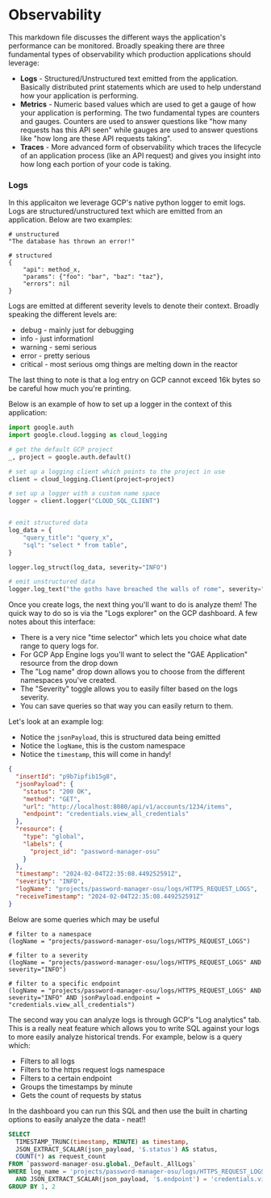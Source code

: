 # Observability

This markdown file discusses the different ways the application's performance can be monitored. Broadly speaking there are three fundamental types of observability which production applications should leverage:

* **Logs** - Structured/Unstructured text emitted from the application. Basically distributed print statements which are used to help understand how your application is performing.
* **Metrics** - Numeric based values which are used to get a gauge of how your application is performing. The two fundamental types are counters and gauges. Counters are used to answer questions like "how many requests has this API seen" while gauges are used to answer questions like "how long are these API requests taking".
* **Traces** - More advanced form of observability which traces the lifecycle of an application process (like an API request) and gives you insight into how long each portion of your code is taking.

### Logs
In this applicaiton we leverage GCP's native python logger to emit logs. Logs are structured/unstructured text which are emitted from an application. Below are two examples:

```
# unstructured
"The database has thrown an error!"

# structured
{
    "api": method_x,
    "params": {"foo": "bar", "baz": "taz"},
    "errors": nil
}
```

Logs are emitted at different severity levels to denote their context. Broadly speaking the different levels are:

* debug - mainly just for debugging
* info - just informationl
* warning - semi serious
* error - pretty serious
* critical - most serious omg things are melting down in the reactor

The last thing to note is that a log entry on GCP cannot exceed 16k bytes so be careful how much you're printing.

Below is an example of how to set up a logger in the context of this application:

```python
import google.auth
import google.cloud.logging as cloud_logging

# get the default GCP project
_, project = google.auth.default()

# set up a logging client which points to the project in use
client = cloud_logging.Client(project=project)

# set up a logger with a custom name space
logger = client.logger("CLOUD_SQL_CLIENT")


# emit structured data
log_data = {
    "query_title": "query_x",
    "sql": "select * from table",
}

logger.log_struct(log_data, severity="INFO")

# emit unstructured data
logger.log_text("the goths have breached the walls of rome", severity="CRITICAL")
```

Once you create logs, the next thing you'll want to do is analyze them! The quick way to do so is via the "Logs explorer" on the GCP dashboard. A few notes about this interface:
* There is a very nice "time selector" which lets you choice what date range to query logs for.
* For GCP App Engine logs you'll want to select the "GAE Application" resource from the drop down
* The "Log name" drop down allows you to choose from the different namespaces you've created.
* The "Severity" toggle allows you to easily filter based on the logs severity.
* You can save queries so that way you can easily return to them.

Let's look at an example log:
* Notice the `jsonPayload`, this is structured data being emitted
* Notice the `logName`, this is the custom namespace
* Notice the `timestamp`, this will come in handy!

```JSON
{
  "insertId": "p9b7ipfib15g8",
  "jsonPayload": {
    "status": "200 OK",
    "method": "GET",
    "url": "http://localhost:8080/api/v1/accounts/1234/items",
    "endpoint": "credentials.view_all_credentials"
  },
  "resource": {
    "type": "global",
    "labels": {
      "project_id": "password-manager-osu"
    }
  },
  "timestamp": "2024-02-04T22:35:08.449252591Z",
  "severity": "INFO",
  "logName": "projects/password-manager-osu/logs/HTTPS_REQUEST_LOGS",
  "receiveTimestamp": "2024-02-04T22:35:08.449252591Z"
}
```

Below are some queries which may be useful
```
# filter to a namespace
(logName = "projects/password-manager-osu/logs/HTTPS_REQUEST_LOGS")

# filter to a severity
(logName = "projects/password-manager-osu/logs/HTTPS_REQUEST_LOGS" AND severity="INFO")

# filter to a specific endpoint
(logName = "projects/password-manager-osu/logs/HTTPS_REQUEST_LOGS" AND severity="INFO" AND jsonPayload.endpoint = "credentials.view_all_credentials")
```

The second way you can analyze logs is through GCP's "Log analytics" tab. This is a really neat feature which allows you to write SQL against your logs to more easily analyze historical trends. For example, below is a query which:

* Filters to all logs
* Filters to the https request logs namespace
* Filters to a certain endpoint
* Groups the timestamps by minute
* Gets the count of requests by status

In the dashboard you can run this SQL and then use the built in charting options to easily analyze the data - neat!!

``` SQL
SELECT 
  TIMESTAMP_TRUNC(timestamp, MINUTE) as timestamp,
  JSON_EXTRACT_SCALAR(json_payload, '$.status') AS status,
  COUNT(*) as request_count
FROM `password-manager-osu.global._Default._AllLogs`
WHERE log_name = 'projects/password-manager-osu/logs/HTTPS_REQUEST_LOGS'
  AND JSON_EXTRACT_SCALAR(json_payload, '$.endpoint') = 'credentials.view_all_credentials'
GROUP BY 1, 2
```
